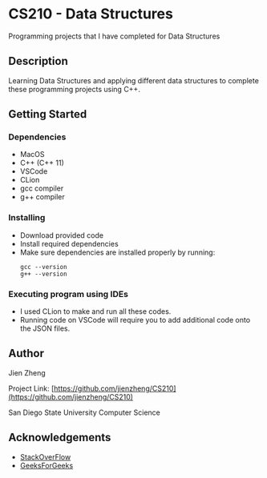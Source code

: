 # CS210 - Data Structures

Programming projects that I have completed for Data Structures

## Description

Learning Data Structures and applying different data structures to complete these programming projects using C++.

## Getting Started

### Dependencies

* MacOS
* C++ (C++ 11)
* VSCode
* CLion
* gcc compiler
* g++ compiler


### Installing
* Download provided code
* Install required dependencies
* Make sure dependencies are installed properly by running:
  ```
  gcc --version
  g++ --version
  ```

### Executing program using IDEs

* I used CLion to make and run all these codes.
* Running code on VSCode will require you to add additional code onto the JSON files.

## Author

Jien Zheng

Project Link: [https://github.com/jienzheng/CS210](https://github.com/jienzheng/CS210)

San Diego State University Computer Science

## Acknowledgements

* [StackOverFlow](https://stackoverflow.com/)
* [GeeksForGeeks](https://www.geeksforgeeks.org/)
